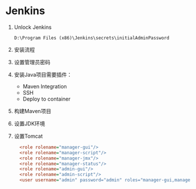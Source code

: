 # Jenkins

1. Unlock Jenkins

   `D:\Program Files (x86)\Jenkins\secrets\initialAdminPassword`

2. 安装流程

3. 设置管理员密码

4. 安装Java项目需要插件：

   - Maven Integration
   - SSH
   - Deploy to container

5. 构建Maven项目

6. 设置JDK环境

7. 设置Tomcat

   ```ini
     <role rolename="manager-gui"/>
     <role rolename="manager-script"/>
     <role rolename="manager-jmx"/>
     <role rolename="manager-status"/>
     <role rolename="admin-gui"/>
     <role rolename="admin-script"/>
     <user username="admin" password="admin" roles="manager-gui,manager-script,manager-jmx,manager-status,admin-gui,admin-script"/>
   ```

   
